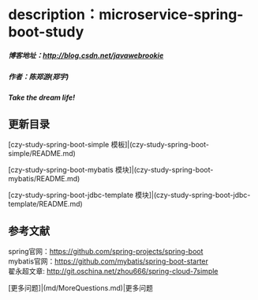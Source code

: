 # description：microservice-spring-boot-study
##### 博客地址：http://blog.csdn.net/javawebrookie
##### 作者：陈郑游(郑宇)
##### Take the dream life!



## 更新目录
[czy-study-spring-boot-simple 模板]|(czy-study-spring-boot-simple/README.md) 
   
    
   
[czy-study-spring-boot-mybatis 模块]|(czy-study-spring-boot-mybatis/README.md)


[czy-study-spring-boot-jdbc-template 模块]|(czy-study-spring-boot-jdbc-template/README.md)





## 参考文献
spring官网：https://github.com/spring-projects/spring-boot  
mybatis官网：https://github.com/mybatis/spring-boot-starter      
翟永超文章: http://git.oschina.net/zhou666/spring-cloud-7simple





[更多问题]|(md/MoreQuestions.md)|更多问题










